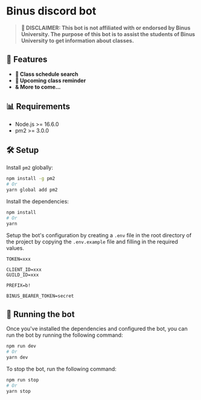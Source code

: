 # Binus discord bot

> **🛑 DISCLAIMER: This bot is not affiliated with or endorsed by Binus University. The purpose of this bot is to assist the students of Binus University to get information about classes.**

## 🌟 Features

- **📝 Class schedule search**
- **🔔 Upcoming class reminder**
- **& More to come...**

## 📊 Requirements

- Node.js >= 16.6.0
- pm2 >= 3.0.0

## 🛠 Setup

Install `pm2` globally:

```bash
npm install -g pm2
# Or
yarn global add pm2
```

Install the dependencies:

```bash
npm install
# Or
yarn
```

Setup the bot's configuration by creating a `.env` file in the root directory of the project by copying the `.env.example` file and filling in the required values.

```text
TOKEN=xxx

CLIENT_ID=xxx
GUILD_ID=xxx

PREFIX=b!

BINUS_BEARER_TOKEN=secret
```

## 🔌 Running the bot

Once you've installed the dependencies and configured the bot, you can run the bot by running the following command:

```bash
npm run dev
# Or
yarn dev
```

To stop the bot, run the following command:

```bash
npm run stop
# Or
yarn stop
```
